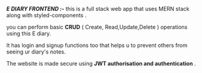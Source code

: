 
***E DIARY FRONTEND :-***
this is a full stack web app that uses MERN stack along with styled-components .

you can perform basic **CRUD** ( Create, Read,Update,Delete ) operations using this E diary.

It has login and signup functions too that helps u to prevent others from seeing ur diary's notes.

The website is made secure using **JWT authorisation and authentication** .
